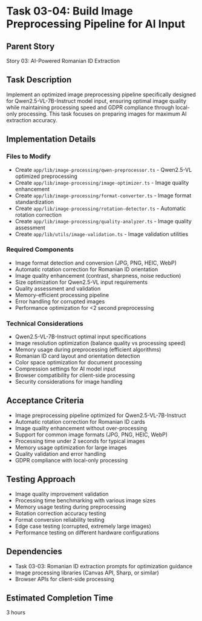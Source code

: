 # Task 03-04: Build Image Preprocessing Pipeline for AI Input

## Parent Story

Story 03: AI-Powered Romanian ID Extraction

## Task Description

Implement an optimized image preprocessing pipeline specifically designed for Qwen2.5-VL-7B-Instruct
model input, ensuring optimal image quality while maintaining processing speed and GDPR compliance
through local-only processing. This task focuses on preparing images for maximum AI extraction
accuracy.

## Implementation Details

### Files to Modify

- Create `app/lib/image-processing/qwen-preprocessor.ts` - Qwen2.5-VL optimized preprocessing
- Create `app/lib/image-processing/image-optimizer.ts` - Image quality enhancement
- Create `app/lib/image-processing/format-converter.ts` - Image format standardization
- Create `app/lib/image-processing/rotation-detector.ts` - Automatic rotation correction
- Create `app/lib/image-processing/quality-analyzer.ts` - Image quality assessment
- Create `app/lib/utils/image-validation.ts` - Image validation utilities

### Required Components

- Image format detection and conversion (JPG, PNG, HEIC, WebP)
- Automatic rotation correction for Romanian ID orientation
- Image quality enhancement (contrast, sharpness, noise reduction)
- Size optimization for Qwen2.5-VL input requirements
- Quality assessment and validation
- Memory-efficient processing pipeline
- Error handling for corrupted images
- Performance optimization for <2 second preprocessing

### Technical Considerations

- Qwen2.5-VL-7B-Instruct optimal input specifications
- Image resolution optimization (balance quality vs processing speed)
- Memory usage during preprocessing (efficient algorithms)
- Romanian ID card layout and orientation detection
- Color space optimization for document processing
- Compression settings for AI model input
- Browser compatibility for client-side processing
- Security considerations for image handling

## Acceptance Criteria

- Image preprocessing pipeline optimized for Qwen2.5-VL-7B-Instruct
- Automatic rotation correction for Romanian ID cards
- Image quality enhancement without over-processing
- Support for common image formats (JPG, PNG, HEIC, WebP)
- Processing time under 2 seconds for typical images
- Memory usage optimization for large images
- Quality validation and error handling
- GDPR compliance with local-only processing

## Testing Approach

- Image quality improvement validation
- Processing time benchmarking with various image sizes
- Memory usage testing during preprocessing
- Rotation correction accuracy testing
- Format conversion reliability testing
- Edge case testing (corrupted, extremely large images)
- Performance testing on different hardware configurations

## Dependencies

- Task 03-03: Romanian ID extraction prompts for optimization guidance
- Image processing libraries (Canvas API, Sharp, or similar)
- Browser APIs for client-side processing

## Estimated Completion Time

3 hours
